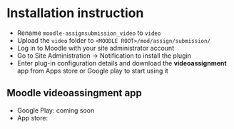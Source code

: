 Installation instruction
========================

 * Rename `moodle-assignsubmission_video` to `video`
 * Upload the `video` folder to `<MOODLE ROOT>/mod/assign/submission/`
 * Log in to Moodle with your site administrator account
 * Go to Site Administration -> Notification to install the plugin
 * Enter plug-in configuration details and download the **videoassignment** app from Apps store or Google play to start using it

Moodle videoassingment app
-------------------------
* Google Play: coming soon
* App store: 
